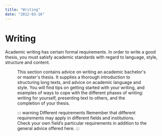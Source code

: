 ```yaml
---
title: "Writing"
date: "2012-03-16"
---
```


# Writing

Academic writing has certain formal requirements. In order to write a good thesis, you must satisfy academic standards with regard to language, style, structure and content. 

<Figure
  src="/images/illustrasjoner_skriving_500x450.png"
  alt="Birds eye view of person writing on a laptop"
  caption=""
  type="right"
/>

This section contains advice on writing an academic bachelor's or master's thesis. It supplies a thorough introduction to structuring long texts, and advice on academic language and style. You will find tips on getting started with your writing, and examples of ways to cope with the different phases of writing: writing for yourself, presenting text to others, and the completion of your thesis.

::: warning Different requirements
Remember that different requirements may apply in different fields and institutions. Check your own field’s particular requirements in addition to the general advice offered here.
:::


